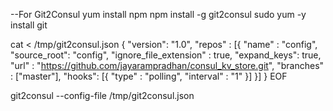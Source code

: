 --For Git2Consul
yum install npm
npm install -g git2consul
sudo yum -y install git

cat <<EOF > /tmp/git2consul.json
{
  "version": "1.0",
  "repos" : [{
    "name" : "config",
    "source_root": "config",
    "ignore_file_extension" : true,
    "expand_keys": true,
    "url" : "https://github.com/jayarampradhan/consul_kv_store.git",
    "branches" : ["master"],
    "hooks": [{
      "type" : "polling",
      "interval" : "1"
    }]
  }]
}
EOF


git2consul --config-file /tmp/git2consul.json
